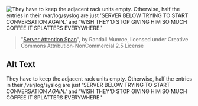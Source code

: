 ![They have to keep the adjacent rack units empty. Otherwise, half the entries in their /var/log/syslog are just 'SERVER BELOW TRYING TO START CONVERSATION *AGAIN*.' and 'WISH THEY'D STOP GIVING HIM SO MUCH COFFEE IT SPLATTERS EVERYWHERE.'](https://imgs.xkcd.com/comics/server_attention_span.png)
> "[Server Attention Span](https://xkcd.com/869/)", by Randall Munroe, licensed under Creative Commons Attribution-NonCommercial 2.5 License

## Alt Text
They have to keep the adjacent rack units empty. Otherwise, half the entries in their /var/log/syslog are just 'SERVER BELOW TRYING TO START CONVERSATION *AGAIN*.' and 'WISH THEY'D STOP GIVING HIM SO MUCH COFFEE IT SPLATTERS EVERYWHERE.'
